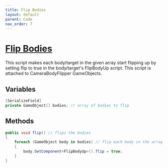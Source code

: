 ```yaml
---
title: Flip Bodies
layout: default
parent: Code
nav_order: 7
---
```


# [Flip Bodies](https://github.com/joshberger5/Temptare/blob/second/Assets/FlipBodies.cs)
This script makes each body/target in the given array start flipping up by setting flip to true in the body/target's FlipBodyUp script. This script is attached to CameraBodyFlipper GameObjects.

## Variables
```csharp
[SerializeField]
private GameObject[] bodies; // array of bodies to flip
```

## Methods
```csharp
public void flip() // flips the bodies
{
    foreach (GameObject body in bodies) // flip each body in the array
    {
        body.GetComponent<FlipBodyUp>().flip = true;
    }
}
```

